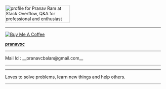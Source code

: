 <!--#A Heartbroken Boy..............-->


<a href="https://stackoverflow.com/users/3037257/pranav-ram">
<img src="https://stackoverflow.com/users/flair/3037257.png?theme=dark" width="208" height="58" alt="profile for Pranav Ram at Stack Overflow, Q&A for professional and enthusiast programmers" title="profile for Pranav Ram at Stack Overflow, Q&A for professional and enthusiast programmers">
</a>


<hr>



[<img src="https://www.buymeacoffee.com/assets/img/custom_images/orange_img.png" alt="Buy Me A Coffee">](http://buymeacoff.ee/pranavc)

 [**pranavxc**](https://github.com/pranavxc) 

<hr>
Mail Id : __pranavcbalan@gmail.com__
<hr>




<hr>

Loves to solve problems, learn new things and help others.
<hr>


  [1]: https://i.stack.imgur.com/zgqxX.png
  [2]: https://in.linkedin.com/in/pranavcbalan
  [3]: https://facebook.com/pranavcbalan
  [4]: https://twitter.com/pranavcbalan
<!--
**pranavcbalan/pranavcbalan** is a ✨ _special_ ✨ repository because its `README.md` (this file) appears on your GitHub profile.

Here are some ideas to get you started:

- 🔭 I’m currently working on ...
- 🌱 I’m currently learning ...
- 👯 I’m looking to collaborate on ...
- 🤔 I’m looking for help with ...
- 💬 Ask me about ...
- 📫 How to reach me: ...
- 😄 Pronouns: ...
- ⚡ Fun fact: ...
-->
